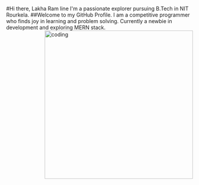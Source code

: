 
#Hi there, Lakha Ram
line
I'm a passionate explorer pursuing B.Tech in NIT Rourkela.
##Welcome to my GitHub Profile.
I am a competitive programmer who finds joy in learning and problem solving.
Currently a newbie in development and exploring MERN stack.
<img align="right" alt="coding" width="400" src="https://i.pinimg.com/originals/06/60/ef/0660efe82fa3da42ed56eef013171835.gif">
 

 
 
 

 


